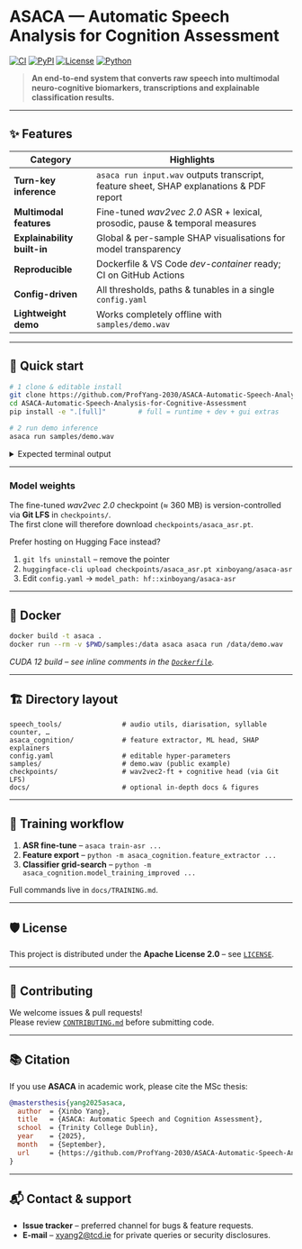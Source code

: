 # ASACA — Automatic Speech Analysis for Cognition Assessment  
[![CI](https://github.com/ProfYang-2030/ASACA-Automatic-Speech-Analysis-for-Cognitive-Assessment/actions/workflows/ci.yml/badge.svg)](../../actions) 
[![PyPI](https://img.shields.io/pypi/v/asaca?logo=pypi)](https://pypi.org/project/asaca/) 
[![License](https://img.shields.io/github/license/ProfYang-2030/ASACA-Automatic-Speech-Analysis-for-Cognitive-Assessment)](LICENSE) 
[![Python](https://img.shields.io/badge/python-3.10%2B-blue)](#)

> **An end-to-end system that converts raw speech into multimodal neuro-cognitive biomarkers, transcriptions and explainable classification results.**

---

## ✨ Features
| Category | Highlights |
|----------|------------|
| **Turn-key inference** | `asaca run input.wav` outputs transcript, feature sheet, SHAP explanations & PDF report |
| **Multimodal features** | Fine-tuned *wav2vec 2.0* ASR + lexical, prosodic, pause & temporal measures |
| **Explainability built-in** | Global & per-sample SHAP visualisations for model transparency |
| **Reproducible** | Dockerfile & VS Code *dev-container* ready; CI on GitHub Actions |
| **Config-driven** | All thresholds, paths & tunables in a single `config.yaml` |
| **Lightweight demo** | Works completely offline with `samples/demo.wav` |

---

## 🚀 Quick start

```bash
# 1 clone & editable install
git clone https://github.com/ProfYang-2030/ASACA-Automatic-Speech-Analysis-for-Cognitive-Assessment.git
cd ASACA-Automatic-Speech-Analysis-for-Cognitive-Assessment
pip install -e ".[full]"        # full = runtime + dev + gui extras

# 2 run demo inference
asaca run samples/demo.wav
```

<details>
<summary>Expected terminal output</summary>

```text
───────────────────────────────
Transcription WER   : 4.8 %
Syllable rate       : 4.2 Hz
Mean pause duration : 0.55 s
Prediction          : MCI   (p = 0.69)
Full report         : reports/demo.pdf
```
</details>

---

### Model weights

The fine-tuned *wav2vec 2.0* checkpoint (≈ 360 MB) is version-controlled via **Git LFS** in `checkpoints/`.  
The first clone will therefore download `checkpoints/asaca_asr.pt`.

Prefer hosting on Hugging Face instead?

1. `git lfs uninstall` – remove the pointer  
2. `huggingface-cli upload checkpoints/asaca_asr.pt xinboyang/asaca-asr`  
3. Edit `config.yaml` → `model_path: hf::xinboyang/asaca-asr`

---

## 🐳 Docker

```bash
docker build -t asaca .
docker run --rm -v $PWD/samples:/data asaca asaca run /data/demo.wav
```

*CUDA 12 build – see inline comments in the [`Dockerfile`](Dockerfile).*

---

## 🏗️ Directory layout

```
speech_tools/               # audio utils, diarisation, syllable counter, …
asaca_cognition/            # feature extractor, ML head, SHAP explainers
config.yaml                 # editable hyper-parameters
samples/                    # demo.wav (public example)
checkpoints/                # wav2vec2-ft + cognitive head (via Git LFS)
docs/                       # optional in-depth docs & figures
```

---

## 📖 Training workflow

1. **ASR fine-tune** – `asaca train-asr ...`
2. **Feature export** – `python -m asaca_cognition.feature_extractor ...`
3. **Classifier grid-search** – `python -m asaca_cognition.model_training_improved ...`

Full commands live in `docs/TRAINING.md`.

---

## 🛡️ License

This project is distributed under the **Apache License 2.0** – see [`LICENSE`](LICENSE).

---

## 🤝 Contributing

We welcome issues & pull requests!  
Please review [`CONTRIBUTING.md`](CONTRIBUTING.md) before submitting code.

---

## 📚 Citation

If you use **ASACA** in academic work, please cite the MSc thesis:

```bibtex
@mastersthesis{yang2025asaca,
  author  = {Xinbo Yang},
  title   = {ASACA: Automatic Speech and Cognition Assessment},
  school  = {Trinity College Dublin},
  year    = {2025},
  month   = {September},
  url     = {https://github.com/ProfYang-2030/ASACA-Automatic-Speech-Analysis-for-Cognitive-Assessment}
}
```

---

## 📬 Contact & support

* **Issue tracker** – preferred channel for bugs & feature requests.  
* **E-mail** – <xyang2@tcd.ie> for private queries or security disclosures.
```
